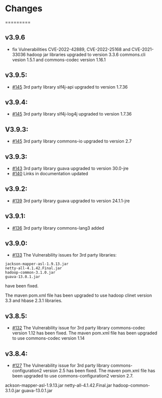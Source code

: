 # Changes
=========
## v3.9.6
* fix Vulnerabilities CVE-2022-42889,  CVE-2022-25168 and CVE-2021-33036
  hadoop jar libraries upgraded to version 3.3.6 
  commons.cli vesion 1.5.1 and commons-codec version 1.16.1

## v3.9.5:
* [#145](https://github.com/IBMStreams/streamsx.hbase/issues/149) 3rd party library slf4j-api upgraded to version 1.7.36

## v3.9.4:
* [#145](https://github.com/IBMStreams/streamsx.hbase/issues/149) 3rd party library slf4j-log4j upgraded to version 1.7.36

## V3.9.3:
* [#145](https://github.com/IBMStreams/streamsx.hbase/issues/145) 3rd party library commons-io upgraded to version 2.7

## v3.9.3:
* [#143](https://github.com/IBMStreams/streamsx.hbase/issues/143) 3rd party library guava upgraded to version 30.0-jre
* [#140](https://github.com/IBMStreams/streamsx.hbase/issues/140) Links in documentation updated

## v3.9.2:
* [#139](https://github.com/IBMStreams/streamsx.hbase/issues/139) 3rd party library guava upgraded to version 24.1.1-jre

## v3.9.1:
* [#136](https://github.com/IBMStreams/streamsx.hbase/issues/136) 3rd party library commons-lang3 added

## v3.9.0:
* [#133](https://github.com/IBMStreams/streamsx.hbase/issues/133) The Vulnerability issues for 3rd party libraries: 
```
jackson-mapper-asl-1.9.13.jar
netty-all-4.1.42.Final.jar
hadoop-common-3.1.0.jar
guava-13.0.1.jar
```
have been fixed. 

The maven pom.xml file has been upgraded to use hadoop clinet version 3.3 and hbase 2.3.1 libraries. 

## v3.8.5:
* [#132](https://github.com/IBMStreams/streamsx.hbase/issues/132) The Vulnerability issue for 3rd party library commons-codec version 1.12 has been fixed. The maven pom.xml file has been upgraded to use commons-codec version 1.14 


## v3.8.4:
* [#127](https://github.com/IBMStreams/streamsx.hbase/issues/127) The Vulnerability issue for 3rd party library commons-configuration2 version 2.5 has been fixed.
The maven pom.xml file has been upgraded to use commons-configuration2 version 2.7.


ackson-mapper-asl-1.9.13.jar
netty-all-4.1.42.Final.jar
hadoop-common-3.1.0.jar
guava-13.0.1.jar
